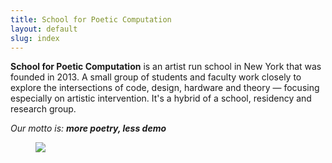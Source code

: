 ```yaml
---
title: School for Poetic Computation
layout: default
slug: index
---
```

**School for Poetic Computation** is an artist run school in New York that was founded in 2013. A small group of students and faculty work closely to explore the intersections of code, design, hardware and theory — focusing especially on artistic intervention. It's a hybrid of a school, residency and research group.

_Our motto is: **more poetry, less demo**_

<figure>
	<img src="http://dl.dropboxusercontent.com/u/55385731/pushPixel_splash.jpg">
</figure>